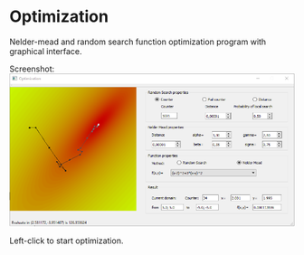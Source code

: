 # Optimization
Nelder-mead and random search function optimization program with graphical interface.

Screenshot:
![](https://raw.githubusercontent.com/sazdmitry/Optimization/master/screenshot.PNG)

Left-click to start optimization.
